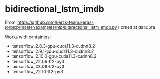 # bidirectional_lstm_imdb

From: https://github.com/keras-team/keras-io/blob/master/examples/nlp/bidirectional_lstm_imdb.py
Forked at dad05fa

Works with containers:

* tensorflow_2.8.3-gpu-cuda11.3-cudnn8.2
* tensorflow_2.9.1-gpu-cuda11.3-cudnn8.2
* tensorflow_2.10.0-gpu-cuda11.3-cudnn8.2
* tensorflow_22.06-tf2-py3
* tensorflow_22.09-tf2-py3
* tensorflow_22.10-tf2-py3
